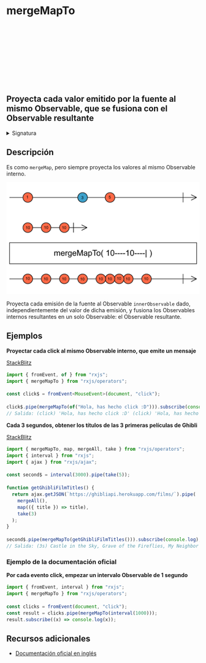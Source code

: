 <div class="page-heading">

# mergeMapTo

<a target="_blank" href="https://github.com/ReactiveX/rxjs/blob/master/src/internal/operators/mergeMapTo.ts">
<svg>
  <use xlink:href="/assets/icons/github.svg#github"></use>
</svg>
</a>
</div>

<h2 class="subtitle"> Proyecta cada valor emitido por la fuente al mismo Observable, que se fusiona con el Observable resultante
</h2>

<details>
<summary>Signatura</summary>

### Firma

`mergeMapTo<T, R, O extends ObservableInput<any>>(innerObservable: O, resultSelector?: number | ((outerValue: T, innerValue: ObservedValueOf<O>, outerIndex: number, innerIndex: number) => R), concurrent: number = Number.POSITIVE_INFINITY): OperatorFunction<T, ObservedValueOf<O> | R>`

### Parámetros

<table>
<tr><td>innerObservable</td><td>Un Observable que reemplaza cada valor del Observable fuente.</td></tr>
<tr><td>resultSelector</td><td>Opcional. El valor por defecto es <code>undefined</code>.
Tipo: <code>number | ((outerValue: T, innerValue: ObservedValueOf, outerIndex: number, innerIndex: number) => R)</code>.</td></tr>
<tr><td>concurrent</td>Opcional. El valor por defecto es <code>Number.POSITIVE_INFINITY</code>.
El máximo número de Observables internos a los que se suscribe de forma concurrente.<td></td></tr>
</table>

### Retorna

`OperatorFunction<T, ObservedValueOf<O> | R>`: Un Observable que emite elementos del Observable `innerObservable` proporcionado.

</details>

## Descripción

Es como `mergeMap`, pero siempre proyecta los valores al mismo Observable interno.

<img src="assets/images/marble-diagrams/transformation/mergeMapTo.png" alt="Diagrama de canicas del operador mergeMapTo">

Proyecta cada emisión de la fuente al Observable `innerObservable` dado, independientemente del valor de dicha emisión, y fusiona los Observables internos resultantes en un solo Observable: el Observable resultante.

## Ejemplos

**Proyectar cada click al mismo Observable interno, que emite un mensaje**

<a target="_blank" href="https://stackblitz.com/edit/rxjs-mergemapto-1?file=index.ts">StackBlitz</a>

```typescript
import { fromEvent, of } from "rxjs";
import { mergeMapTo } from "rxjs/operators";

const click$ = fromEvent<MouseEvent>(document, "click");

click$.pipe(mergeMapTo(of("Hola, has hecho click :D"))).subscribe(console.log);
// Salida: (click) 'Hola, has hecho click :D' (click) 'Hola, has hecho click :D'...
```

**Cada 3 segundos, obtener los títulos de las 3 primeras películas de Ghibli**

<a target="_blank" href="https://stackblitz.com/edit/rxjs-mergemapto-2?file=index.ts">StackBlitz</a>

```javascript
import { mergeMapTo, map, mergeAll, take } from "rxjs/operators";
import { interval } from "rxjs";
import { ajax } from "rxjs/ajax";

const second$ = interval(3000).pipe(take(5));

function getGhibliFilmTitles() {
  return ajax.getJSON(`https://ghibliapi.herokuapp.com/films/`).pipe(
    mergeAll(),
    map(({ title }) => title),
    take(3)
  );
}

second$.pipe(mergeMapTo(getGhibliFilmTitles())).subscribe(console.log);
// Salida: (3s) Castle in the Sky, Grave of the Fireflies, My Neighbor Totoro (3s) Castle in the Sky, Grave of the Fireflies, My Neighbor Totoro...
```

### Ejemplo de la documentación oficial

**Por cada evento click, empezar un intervalo Observable de 1 segundo**

```javascript
import { fromEvent, interval } from "rxjs";
import { mergeMapTo } from "rxjs/operators";

const clicks = fromEvent(document, "click");
const result = clicks.pipe(mergeMapTo(interval(1000)));
result.subscribe((x) => console.log(x));
```

## Recursos adicionales

- [Documentación oficial en inglés](https://rxjs-dev.firebaseapp.com/api/operators/mergeMapTo)
